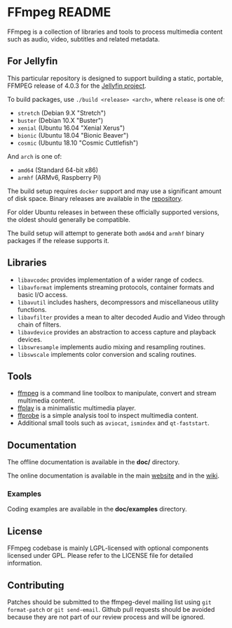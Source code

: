 FFmpeg README
=============

FFmpeg is a collection of libraries and tools to process multimedia content
such as audio, video, subtitles and related metadata.

## For Jellyfin

This particular repository is designed to support building a static, portable,
FFMPEG release of 4.0.3 for the [Jellyfin project](https://github.com/jellyfin).

To build packages, use `./build <release> <arch>`, where `release` is one of:
  * `stretch` (Debian 9.X "Stretch")
  * `buster` (Debian 10.X "Buster")
  * `xenial` (Ubuntu 16.04 "Xenial Xerus")
  * `bionic` (Ubuntu 18.04 "Bionic Beaver")
  * `cosmic` (Ubuntu 18.10 "Cosmic Cuttlefish")

And `arch` is one of:
  * `amd64` (Standard 64-bit x86)
  * `armhf` (ARMv6, Raspberry Pi)

The build setup requires `docker` support and may use a significant amount of
disk space. Binary releases are available in the [repository](https://repo.jellyfin.org/releases/server).

For older Ubuntu releases in between these officially supported versions, the
oldest should generally be compatible.

The build setup will attempt to generate both `amd64` and `armhf` binary packages
if the release supports it.

## Libraries

* `libavcodec` provides implementation of a wider range of codecs.
* `libavformat` implements streaming protocols, container formats and basic I/O access.
* `libavutil` includes hashers, decompressors and miscellaneous utility functions.
* `libavfilter` provides a mean to alter decoded Audio and Video through chain of filters.
* `libavdevice` provides an abstraction to access capture and playback devices.
* `libswresample` implements audio mixing and resampling routines.
* `libswscale` implements color conversion and scaling routines.

## Tools

* [ffmpeg](https://ffmpeg.org/ffmpeg.html) is a command line toolbox to
  manipulate, convert and stream multimedia content.
* [ffplay](https://ffmpeg.org/ffplay.html) is a minimalistic multimedia player.
* [ffprobe](https://ffmpeg.org/ffprobe.html) is a simple analysis tool to inspect
  multimedia content.
* Additional small tools such as `aviocat`, `ismindex` and `qt-faststart`.

## Documentation

The offline documentation is available in the **doc/** directory.

The online documentation is available in the main [website](https://ffmpeg.org)
and in the [wiki](https://trac.ffmpeg.org).

### Examples

Coding examples are available in the **doc/examples** directory.

## License

FFmpeg codebase is mainly LGPL-licensed with optional components licensed under
GPL. Please refer to the LICENSE file for detailed information.

## Contributing

Patches should be submitted to the ffmpeg-devel mailing list using
`git format-patch` or `git send-email`. Github pull requests should be
avoided because they are not part of our review process and will be ignored.
